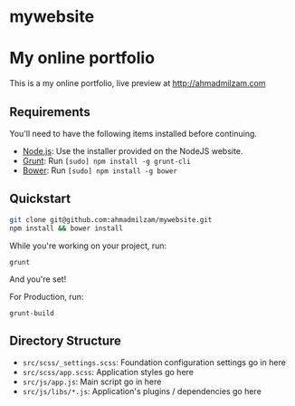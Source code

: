 mywebsite
=========

# My online portfolio

This is a my online portfolio, live preview at http://ahmadmilzam.com

## Requirements

You'll need to have the following items installed before continuing.

  * [Node.js](http://nodejs.org): Use the installer provided on the NodeJS website.
  * [Grunt](http://gruntjs.com/): Run `[sudo] npm install -g grunt-cli`
  * [Bower](http://bower.io): Run `[sudo] npm install -g bower`

## Quickstart

```bash
git clone git@github.com:ahmadmilzam/mywebsite.git
npm install && bower install
```

While you're working on your project, run:

`grunt`

And you're set!

For Production, run:

`grunt-build`

## Directory Structure

  * `src/scss/_settings.scss`: Foundation configuration settings go in here
  * `src/scss/app.scss`: Application styles go here
  * `src/js/app.js`: Main script go in here
  * `src/js/libs/*.js`: Application's plugins / dependencies go here
